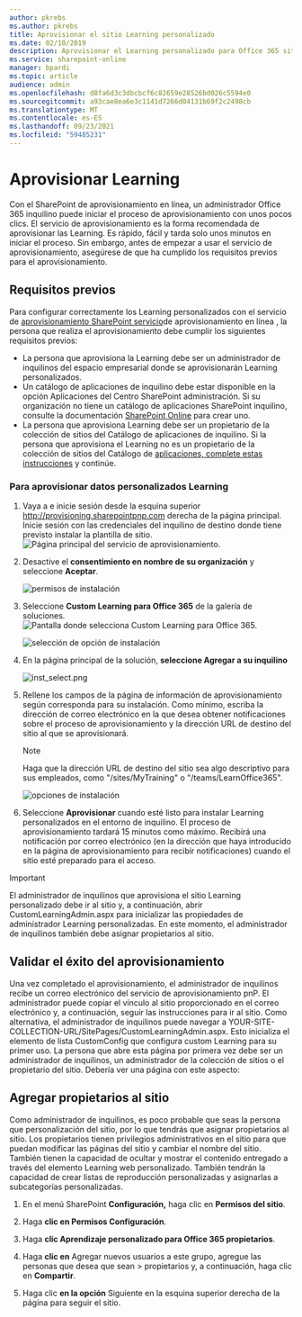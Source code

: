```yaml
---
author: pkrebs
ms.author: pkrebs
title: Aprovisionar el sitio Learning personalizado
ms.date: 02/10/2019
description: Aprovisionar el Learning personalizado para Office 365 sitio mediante el motor SharePoint aprovisionamiento
ms.service: sharepoint-online
manager: bpardi
ms.topic: article
audience: admin
ms.openlocfilehash: d8fa6d3c3dbcbcf6c82659e28526bd026c5594e0
ms.sourcegitcommit: a93cae8ea6e3c1141d7266d04131b69f2c2498cb
ms.translationtype: MT
ms.contentlocale: es-ES
ms.lasthandoff: 09/23/2021
ms.locfileid: "59485231"
---
```

# <a name="provision-custom-learning"></a>Aprovisionar Learning

Con el SharePoint de aprovisionamiento en línea, un administrador Office 365 inquilino puede iniciar el proceso de aprovisionamiento con unos pocos clics. El servicio de aprovisionamiento es la forma recomendada de aprovisionar las Learning. Es rápido, fácil y tarda solo unos minutos en iniciar el proceso. Sin embargo, antes de empezar a usar el servicio de aprovisionamiento, asegúrese de que ha cumplido los requisitos previos para el aprovisionamiento.

## <a name="prerequisites"></a>Requisitos previos
 
Para configurar correctamente los Learning personalizados con el servicio de [aprovisionamiento SharePoint servicio](https://provisioning.sharepointpnp.com)de aprovisionamiento en línea , la persona que realiza el aprovisionamiento debe cumplir los siguientes requisitos previos: 
 
- La persona que aprovisiona la Learning debe ser un administrador de inquilinos del espacio empresarial donde se aprovisionarán Learning personalizados.  
- Un catálogo de aplicaciones de inquilino debe estar disponible en la opción Aplicaciones del Centro SharePoint administración. Si su organización no tiene un catálogo de aplicaciones SharePoint inquilino, consulte la documentación [SharePoint Online](/sharepoint/use-app-catalog) para crear uno.  
- La persona que aprovisiona Learning debe ser un propietario de la colección de sitios del Catálogo de aplicaciones de inquilino. Si la persona que aprovisiona el Learning no es un propietario de la colección de sitios del Catálogo de [aplicaciones, complete estas instrucciones](addappadmin.md) y continúe. 

### <a name="to-provision-custom-learning"></a>Para aprovisionar datos personalizados Learning

1. Vaya a e inicie sesión desde la esquina superior http://provisioning.sharepointpnp.com derecha de la página principal.   Inicie sesión con las credenciales del inquilino de destino donde tiene previsto instalar la plantilla de sitio.
![Página principal del servicio de aprovisionamiento.](media/inst_signin.png)

2. Desactive el **consentimiento en nombre de su organización** y seleccione **Aceptar**.

   ![permisos de instalación](media/inst_perms.png)

3. Seleccione **Custom Learning para Office 365** de la galería de soluciones.
![Pantalla donde selecciona Custom Learning para Office 365.](media/inst_select.png)

   ![selección de opción de instalación](media/inst_select.png)

4. En la página principal de la solución, **seleccione Agregar a su inquilino**

      ![inst_select.png](media/inst_add.png)

5. Rellene los campos de la página de información de aprovisionamiento según corresponda para su instalación. Como mínimo, escriba la dirección de correo electrónico en la que desea obtener notificaciones sobre el proceso de aprovisionamiento y la dirección URL de destino del sitio al que se aprovisionará.  
   > [!NOTE]
   > Haga que la dirección URL de destino del sitio sea algo descriptivo para sus empleados, como "/sites/MyTraining" o "/teams/LearnOffice365".

   ![opciones de instalación](media/inst_options.png)

6. Seleccione **Aprovisionar** cuando esté listo para instalar Learning personalizados en el entorno de inquilino.  El proceso de aprovisionamiento tardará 15 minutos como máximo. Recibirá una notificación por correo electrónico (en la dirección que haya introducido en la página de aprovisionamiento para recibir notificaciones) cuando el sitio esté preparado para el acceso.

> [!IMPORTANT]
> El administrador de inquilinos que aprovisiona el sitio Learning personalizado debe ir al sitio y, a continuación, abrir CustomLearningAdmin.aspx para inicializar las propiedades de administrador Learning personalizadas. En este momento, el administrador de inquilinos también debe asignar propietarios al sitio. 

## <a name="validate-provisioning-success"></a>Validar el éxito del aprovisionamiento

Una vez completado el aprovisionamiento, el administrador de inquilinos recibe un correo electrónico del servicio de aprovisionamiento pnP. El administrador puede copiar el vínculo al sitio proporcionado en el correo electrónico y, a continuación, seguir las instrucciones para ir al sitio. Como alternativa, el administrador de inquilinos puede navegar a YOUR-SITE-COLLECTION-URL/SitePages/CustomLearningAdmin.aspx. Esto inicializa el elemento de lista CustomConfig que configura custom Learning para su primer uso. La persona que abre esta página por primera vez debe ser un administrador de inquilinos, un administrador de la colección de sitios o el propietario del sitio. Debería ver una página con este aspecto: 

## <a name="add-owners-to-site"></a>Agregar propietarios al sitio
Como administrador de inquilinos, es poco probable que seas la persona que personalización del sitio, por lo que tendrás que asignar propietarios al sitio. Los propietarios tienen privilegios administrativos en el sitio para que puedan modificar las páginas del sitio y cambiar el nombre del sitio. También tienen la capacidad de ocultar y mostrar el contenido entregado a través del elemento Learning web personalizado. También tendrán la capacidad de crear listas de reproducción personalizadas y asignarlas a subcategorías personalizadas.  

1. En el menú SharePoint **Configuración,** haga clic en **Permisos del sitio**.
2. Haga **clic en Permisos Configuración**.
3. Haga **clic Aprendizaje personalizado para Office 365 propietarios**.
4. Haga **clic en** Agregar nuevos usuarios a este grupo, agregue las personas que desea que sean  >  propietarios y, a continuación, haga clic en **Compartir**.

8. Haga clic **en la opción** Siguiente en la esquina superior derecha de la página para seguir el sitio.  
